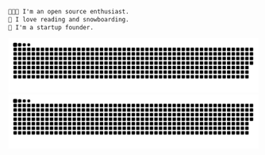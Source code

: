 ```
👨🏻‍💻 I'm an open source enthusiast.
🧡 I love reading and snowboarding.
🔭 I'm a startup founder.
```

![GitHub Snake Light](https://github.com/rayw000/rayw000/blob/snake/github-contribution-grid-snake.svg#gh-light-mode-only)
![GitHub Snake dark](https://github.com/rayw000/rayw000/blob/snake/github-contribution-grid-snake-dark.svg#gh-dark-mode-only)
